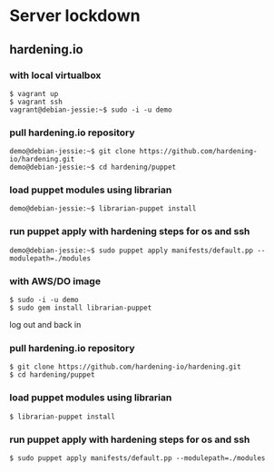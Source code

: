 # Server lockdown

## hardening.io

### with local virtualbox
```
$ vagrant up
$ vagrant ssh
vagrant@debian-jessie:~$ sudo -i -u demo
```

### pull hardening.io repository
```
demo@debian-jessie:~$ git clone https://github.com/hardening-io/hardening.git
demo@debian-jessie:~$ cd hardening/puppet
```

### load puppet modules using librarian
```
demo@debian-jessie:~$ librarian-puppet install
```

### run puppet apply with hardening steps for os and ssh 
```
demo@debian-jessie:~$ sudo puppet apply manifests/default.pp --modulepath=./modules
```

### with AWS/DO image
```
$ sudo -i -u demo
$ sudo gem install librarian-puppet
```

log out and back in

### pull hardening.io repository
```
$ git clone https://github.com/hardening-io/hardening.git
$ cd hardening/puppet
```

### load puppet modules using librarian
```
$ librarian-puppet install
```

### run puppet apply with hardening steps for os and ssh 
```
$ sudo puppet apply manifests/default.pp --modulepath=./modules
```
